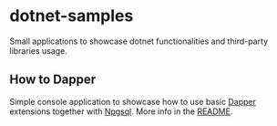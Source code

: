 # dotnet-samples

Small applications to showcase dotnet functionalities and third-party libraries usage.

## How to Dapper

Simple console application to showcase how to use basic [Dapper](https://github.com/DapperLib/Dapper) extensions together with [Npgsql](https://github.com/npgsql/npgsql). More info in the [README](./src/HowToDapper/README.md).
